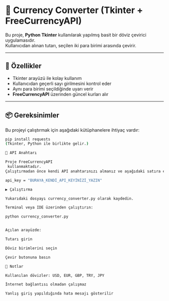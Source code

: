# 💱 Currency Converter (Tkinter + FreeCurrencyAPI)

Bu proje, **Python Tkinter** kullanılarak yapılmış basit bir döviz çevirici uygulamasıdır.  
Kullanıcıdan alınan tutarı, seçilen iki para birimi arasında çevirir.  

---

## 🚀 Özellikler
- Tkinter arayüzü ile kolay kullanım
- Kullanıcıdan geçerli sayı girilmesini kontrol eder
- Aynı para birimi seçildiğinde uyarı verir
- **FreeCurrencyAPI** üzerinden güncel kurları alır

---

## 📦 Gereksinimler
Bu projeyi çalıştırmak için aşağıdaki kütüphanelere ihtiyaç vardır:

```bash
pip install requests
(Tkinter, Python ile birlikte gelir.)

🔑 API Anahtarı

Proje FreeCurrencyAPI
 kullanmaktadır.
Çalıştırmadan önce kendi API anahtarınızı almanız ve aşağıdaki satıra eklemeniz gerekir:

api_key = "BURAYA_KENDİ_API_KEYİNİZİ_YAZIN"

▶️ Çalıştırma

Yukarıdaki dosyayı currency_converter.py olarak kaydedin.

Terminal veya IDE üzerinden çalıştırın:

python currency_converter.py


Açılan arayüzde:

Tutarı girin

Döviz birimlerini seçin

Çevir butonuna basın

📌 Notlar

Kullanılan dövizler: USD, EUR, GBP, TRY, JPY

İnternet bağlantısı olmadan çalışmaz

Yanlış giriş yapıldığında hata mesajı gösterilir
